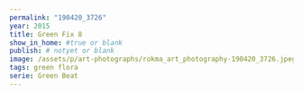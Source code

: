 ```yaml
---
permalink: "190420_3726"
year: 2015
title: Green Fix 8
show_in_home: #true or blank
publish: # notyet or blank
image: /assets/p/art-photographs/rokma_art_photography-190420_3726.jpeg
tags: green flora
serie: Green Beat
---
```

